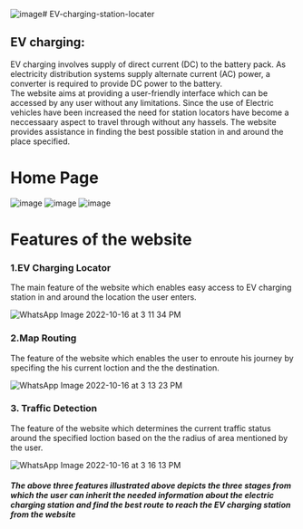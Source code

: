 ![image](https://github.com/aishwaryababladi/VoltWays-website/assets/75074049/f765166c-16a4-49e3-9f54-0f992afe6e7d)# EV-charging-station-locater
## EV charging:
EV charging involves supply of direct current (DC) to the battery pack. As electricity distribution systems supply alternate current (AC) power, a converter is required to provide DC power to the battery.<br>
The website aims at providing a user-friendly interface which can be accessed by any user without any limitations. Since the use of Electric vehicles have been increased the need for station locators have become a neccessaary aspect to travel through without any hassels. The website provides assistance in finding the best possible station in and around the place specified.
# Home Page

![image](https://github.com/aishwaryababladi/VoltWays-website/assets/75074049/2bb7ffdc-3bd4-48e1-bbc8-dc9faae43b85)
![image](https://github.com/aishwaryababladi/VoltWays-website/assets/75074049/c98422c6-296c-4ce9-b3a4-4d4bc5ddfb72)
![image](https://github.com/aishwaryababladi/VoltWays-website/assets/75074049/2a5300b8-040b-49a6-8fdb-d2f2cd7f1eac)

# Features of the website

### 1.EV Charging Locator

The main feature of the website which enables easy access to EV charging station in and around the location the user enters.

![WhatsApp Image 2022-10-16 at 3 11 34 PM](https://user-images.githubusercontent.com/92366931/196028704-2683fd07-ddd0-4eea-83ad-e761720fc5c1.jpeg)

### 2.Map Routing

The feature of the website which enables the user to enroute his journey by specifing the his current loction and the the destination. 

![WhatsApp Image 2022-10-16 at 3 13 23 PM](https://user-images.githubusercontent.com/92366931/196028735-4f6ec2fe-23df-4863-bfba-46d40885c554.jpeg)

### 3. Traffic Detection

The feature of the website which determines the current traffic status around the specified loction based on the the radius of area mentioned by the user. 

![WhatsApp Image 2022-10-16 at 3 16 13 PM](https://user-images.githubusercontent.com/92366931/196028829-578cb152-0f60-40e6-a72c-dcf76de4b5cf.jpeg)

##### The above three features illustrated above depicts the three stages from which the user can inherit the needed information about the electric charging station and find the best route to reach the EV charging station from the website 

